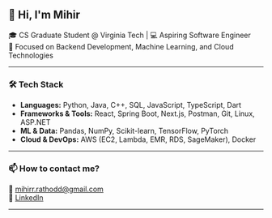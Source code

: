 ## 👋 Hi, I'm Mihir

🎓 CS Graduate Student @ Virginia Tech | 💻 Aspiring Software Engineer  
🔬 Focused on Backend Development, Machine Learning, and Cloud Technologies

---

### 🛠 Tech Stack


- **Languages:** Python, Java, C++, SQL, JavaScript, TypeScript, Dart  
- **Frameworks & Tools:** React, Spring Boot, Next.js, Postman, Git, Linux, ASP.NET
- **ML & Data:** Pandas, NumPy, Scikit-learn, TensorFlow, PyTorch
- **Cloud & DevOps:** AWS (EC2, Lambda, EMR, RDS, SageMaker), Docker

---

### 📫 How to contact me?

📧 mihirr.rathodd@gmail.com  
🔗 [LinkedIn](https://linkedin.com/in/mihir-j-rathod)

---
